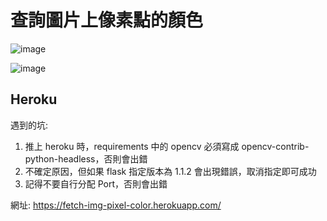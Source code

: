 # 查詢圖片上像素點的顏色

![image](https://user-images.githubusercontent.com/96753049/180815259-96ec9a7f-0d65-4b33-af0e-9225b0d65f2c.png)

![image](https://user-images.githubusercontent.com/96753049/180815521-beb0f28f-fa64-4342-a0fb-1fc06ee99b16.png)


## Heroku
遇到的坑: 
1. 推上 heroku 時，requirements 中的 opencv 必須寫成 opencv-contrib-python-headless，否則會出錯
2. 不確定原因，但如果 flask 指定版本為 1.1.2 會出現錯誤，取消指定即可成功
3. 記得不要自行分配 Port，否則會出錯

網址: https://fetch-img-pixel-color.herokuapp.com/
